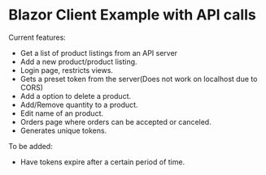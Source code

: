 # Blazor Client Example with API calls

Current features:

- Get a list of product listings from an API server
- Add a new product/product listing.
- Login page, restricts views.
- Gets a preset token from the server(Does not work on localhost due to CORS)
- Add a option to delete a product.
- Add/Remove quantity to a product.
- Edit name of an product.
- Orders page where orders can be accepted or canceled.
- Generates unique tokens.

To be added:

  - Have tokens expire after a certain period of time.

